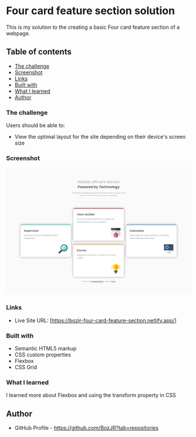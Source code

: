 # Four card feature section solution

This is my solution to the creating a basic Four card feature section of a webpage. 


## Table of contents

  - [The challenge](#the-challenge)
  - [Screenshot](#screenshot)
  - [Links](#links)
  - [Built with](#built-with)
  - [What I learned](#what-i-learned)
  - [Author](#author)


### The challenge

Users should be able to:

- View the optimal layout for the site depending on their device's screen size


### Screenshot

![](/completion%20pic/four-card-feature-screenshot.jpeg)


### Links

- Live Site URL: [https://bozjr-four-card-feature-section.netlify.app/]


### Built with

- Semantic HTML5 markup
- CSS custom properties
- Flexbox
- CSS Grid


### What I learned

I learned more about Flexbox and using the transform property in CSS


## Author

- GitHub Profile - https://github.com/BozJR?tab=repositories

